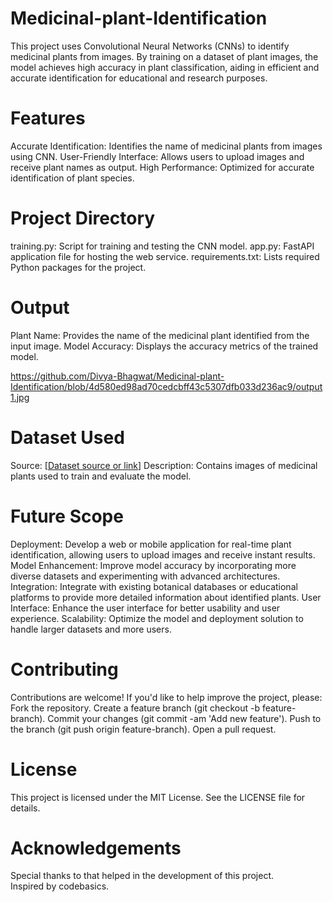 # Medicinal-plant-Identification
This project uses Convolutional Neural Networks (CNNs) to identify medicinal plants from images. By training on a dataset of plant images, the model achieves high accuracy in plant classification, aiding in efficient and accurate identification for educational and research purposes.

# Features
Accurate Identification: Identifies the name of medicinal plants from images using CNN.
User-Friendly Interface: Allows users to upload images and receive plant names as output.
High Performance: Optimized for accurate identification of plant species.

# Project Directory
training.py: Script for training and testing the CNN model.
app.py: FastAPI application file for hosting the web service.
requirements.txt: Lists required Python packages for the project.

# Output
Plant Name: Provides the name of the medicinal plant identified from the input image.
Model Accuracy: Displays the accuracy metrics of the trained model.

https://github.com/Divya-Bhagwat/Medicinal-plant-Identification/blob/4d580ed98ad70cedcbff43c5307dfb033d236ac9/output1.jpg

# Dataset Used
Source: [[Dataset source or link](https://data.mendeley.com/datasets/nnytj2v3n5/1)]
Description: Contains images of medicinal plants used to train and evaluate the model.

# Future Scope
Deployment: Develop a web or mobile application for real-time plant identification, allowing users to upload images and receive instant results.
Model Enhancement: Improve model accuracy by incorporating more diverse datasets and experimenting with advanced architectures.
Integration: Integrate with existing botanical databases or educational platforms to provide more detailed information about identified plants.
User Interface: Enhance the user interface for better usability and user experience.
Scalability: Optimize the model and deployment solution to handle larger datasets and more users.

# Contributing
Contributions are welcome! If you'd like to help improve the project, please:
Fork the repository.
Create a feature branch (git checkout -b feature-branch).
Commit your changes (git commit -am 'Add new feature').
Push to the branch (git push origin feature-branch).
Open a pull request.

# License
This project is licensed under the MIT License. See the LICENSE file for details.

# Acknowledgements
Special thanks to  that helped in the development of this project.
Inspired by codebasics.
